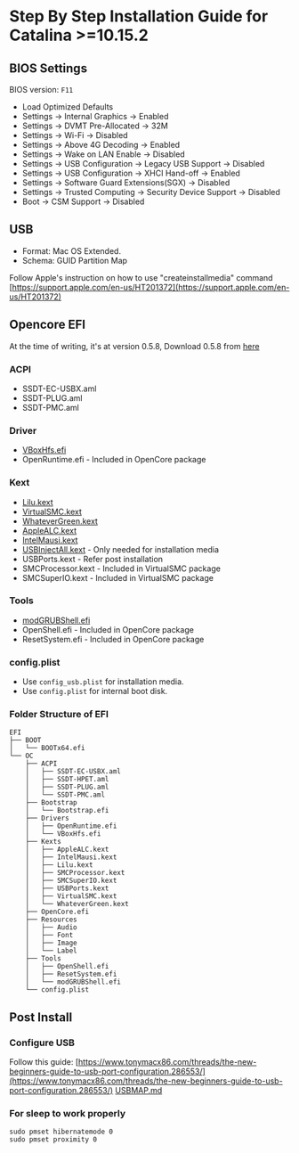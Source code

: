 # Step By Step Installation Guide for Catalina >=10.15.2

## BIOS Settings

BIOS version: `F11`

- Load Optimized Defaults
- Settings -> Internal Graphics -> Enabled
- Settings -> DVMT Pre-Allocated -> 32M
- Settings -> Wi-Fi -> Disabled
- Settings -> Above 4G Decoding -> Enabled
- Settings -> Wake on LAN Enable -> Disabled
- Settings -> USB Configuration -> Legacy USB Support -> Disabled
- Settings -> USB Configuration -> XHCI Hand-off -> Enabled
- Settings -> Software Guard Extensions(SGX) -> Disabled
- Settings -> Trusted Computing -> Security Device Support -> Disabled
- Boot -> CSM Support -> Disabled


## USB

- Format: Mac OS Extended.
- Schema: GUID Partition Map       

Follow Apple's instruction on how to use "createinstallmedia" command [https://support.apple.com/en-us/HT201372](https://support.apple.com/en-us/HT201372)

## Opencore EFI

At the time of writing, it's at version 0.5.8, Download 0.5.8 from [here](https://github.com/acidanthera/OpenCorePkg/releases/download/0.5.8/OpenCore-0.5.8-RELEASE.zip)

### ACPI 
- SSDT-EC-USBX.aml
- SSDT-PLUG.aml
- SSDT-PMC.aml

### Driver
- [VBoxHfs.efi](https://github.com/acidanthera/AppleSupportPkg/releases/download/2.1.7/AppleSupport-2.1.7-RELEASE.zip)
- OpenRuntime.efi - Included in OpenCore package

### Kext
- [Lilu.kext](https://github.com/acidanthera/Lilu/releases/download/1.4.4/Lilu-1.4.4-RELEASE.zip)
- [VirtualSMC.kext](https://github.com/acidanthera/VirtualSMC/releases/download/1.1.3/VirtualSMC-1.1.3-RELEASE.zip)
- [WhateverGreen.kext](https://github.com/acidanthera/WhateverGreen/releases/download/1.3.9/WhateverGreen-1.3.9-RELEASE.zip)
- [AppleALC.kext](https://github.com/acidanthera/AppleALC/releases/download/1.4.9/AppleALC-1.4.9-RELEASE.zip)
- [IntelMausi.kext](https://github.com/acidanthera/IntelMausi/releases/download/1.0.2/IntelMausi-1.0.2-RELEASE.zip)
- [USBInjectAll.kext](https://bitbucket.org/RehabMan/os-x-usb-inject-all/downloads/RehabMan-USBInjectAll-2018-1108.zip) - Only needed for installation media
- USBPorts.kext - Refer post installation
- SMCProcessor.kext - Included in VirtualSMC package
- SMCSuperIO.kext - Included in VirtualSMC package

### Tools
- [modGRUBShell.efi](https://github.com/datasone/grub-mod-setup_var/releases/download/1.1/modGRUBShell.efi)
- OpenShell.efi - Included in OpenCore package
- ResetSystem.efi - Included in OpenCore package

### config.plist

- Use `config_usb.plist` for installation media.
- Use `config.plist` for internal boot disk.

### Folder Structure of EFI

```
EFI
├── BOOT
│   └── BOOTx64.efi
└── OC
    ├── ACPI
    │   ├── SSDT-EC-USBX.aml
    │   ├── SSDT-HPET.aml
    │   ├── SSDT-PLUG.aml
    │   └── SSDT-PMC.aml
    ├── Bootstrap
    │   └── Bootstrap.efi
    ├── Drivers
    │   ├── OpenRuntime.efi
    │   └── VBoxHfs.efi
    ├── Kexts
    │   ├── AppleALC.kext
    │   ├── IntelMausi.kext
    │   ├── Lilu.kext
    │   ├── SMCProcessor.kext
    │   ├── SMCSuperIO.kext
    │   ├── USBPorts.kext
    │   ├── VirtualSMC.kext
    │   └── WhateverGreen.kext
    ├── OpenCore.efi
    ├── Resources
    │   ├── Audio
    │   ├── Font
    │   ├── Image
    │   └── Label
    ├── Tools
    │   ├── OpenShell.efi
    │   ├── ResetSystem.efi
    │   └── modGRUBShell.efi
    └── config.plist
```


## Post Install

### Configure USB
Follow this guide: [https://www.tonymacx86.com/threads/the-new-beginners-guide-to-usb-port-configuration.286553/](https://www.tonymacx86.com/threads/the-new-beginners-guide-to-usb-port-configuration.286553/)
[USBMAP.md](USBMAP.md) 


### For sleep to work properly

```
sudo pmset hibernatemode 0
sudo pmset proximity 0
```

